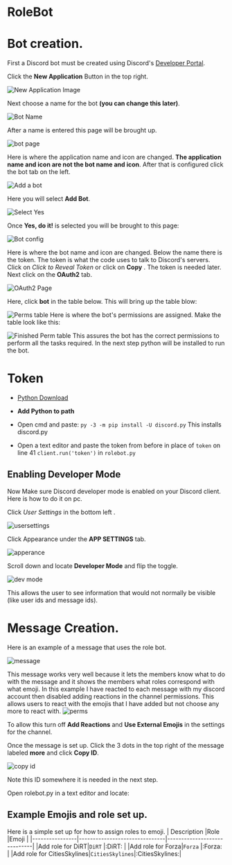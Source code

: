 # RoleBot

# Bot creation. 
First a Discord bot must be created using Discord's  [Developer Portal](https://discord.com/developers/applications).

Click the **New Application** Button in the top right.

![New Application Image](https://cdn.discordapp.com/attachments/707320637026336799/734870107888681020/unknown.png)

Next choose a name for the bot **(you can change this later)**.

![Bot Name](https://cdn.discordapp.com/attachments/707320637026336799/734870582109274163/unknown.png)

After a name is entered this page will be brought up.

![bot page](https://cdn.discordapp.com/attachments/707320637026336799/734871335716651168/unknown.png)

Here is where the application name and icon are changed. **The application name and icon are not the bot name and icon**. After that is configured click the bot tab on the left.

![Add a bot](https://cdn.discordapp.com/attachments/707320637026336799/734871830061645904/unknown.png)

Here you will select **Add Bot**.

![Select Yes](https://cdn.discordapp.com/attachments/707320637026336799/734872232425422919/unknown.png)

Once **Yes, do it!** is selected you will be brought to this page:

![Bot config](https://cdn.discordapp.com/attachments/707320637026336799/734875049445556335/unknown.png) 

Here is where the bot name and icon are changed. Below the name there is the token. The token is what the code uses to talk to Discord's servers. Click on *Click to Reveal Token* or click on **Copy** . The token is needed later. Next click on the **OAuth2** tab.

![OAuth2 Page](https://cdn.discordapp.com/attachments/707320637026336799/734878141255909397/unknown.png)

Here, click **bot** in the table below. This will bring up the table blow:

![Perms table](https://cdn.discordapp.com/attachments/707320637026336799/734878415827501126/unknown.png)
Here is where the bot's permissions are assigned. Make the table look like this:

![Finished Perm table](https://cdn.discordapp.com/attachments/707320637026336799/734878748226093076/unknown.png)
This assures the bot has the correct permissions to perform all the tasks required. In the next step python will be installed to run the bot. 
# Token

- [Python Download](https://www.python.org/ftp/python/3.8.5/python-3.8.5.exe)

- **Add Python to path**

- Open cmd and paste: `py -3 -m pip install -U discord.py` This installs discord.py

- Open a text editor and paste the token from before in place of `token` on line 41
`client.run('token')` in `rolebot.py`

## Enabling Developer Mode
Now Make sure Discord developer mode is enabled on your Discord client. Here is how to do it on pc. 

Click *User Settings* in the bottom left .

![usersettings](https://cdn.discordapp.com/attachments/707320637026336799/734882935026483320/unknown.png)

Click Appearance under the **APP SETTINGS** tab.

![apperance](https://cdn.discordapp.com/attachments/707320637026336799/734883384475779142/unknown.png) 

Scroll down and locate **Developer Mode** and flip the toggle.

![dev mode](https://cdn.discordapp.com/attachments/707320637026336799/734896739605282816/unknown.png)

This allows the user to see information that would not normally be visible (like user ids and message ids).

# Message Creation.
Here is an example of a message that uses the role bot. 

![message](https://cdn.discordapp.com/attachments/707320637026336799/734897516478201916/unknown.png)

This message works very well because it lets the members know what to do with the message and it shows the members what roles correspond with what emoji. In this example I have reacted to each message with my discord account then disabled adding reactions in the channel permissions. This allows users to react with the emojis that I have added but not choose any more to react with.
![perms](https://cdn.discordapp.com/attachments/707320637026336799/734898350452768840/unknown.png)

To allow this turn off **Add Reactions** and **Use External Emojis** in the settings for the channel. 

Once the message is set up. Click the 3 dots in the top right of the message labeled **more**
and click **Copy ID**.

![copy id](https://cdn.discordapp.com/attachments/707320637026336799/734899515756118056/unknown.png)

Note this ID somewhere it is needed in the next step.

Open rolebot.py in a text editor and locate:

## Example Emojis and role set up.
Here is a simple set up for how to assign roles to emoji.
|     Description           |Role                          |Emoji                         |
|----------------|-------------------------------|-----------------------------|
|Add role for DiRT|`DiRT`            |:DiRT:            |
|Add role for Forza|`Forza`            |:Forza:            |
|Add role for CitiesSkylines|`CitiesSkylines`|:CitiesSkylines:|



<!--stackedit_data:
eyJoaXN0b3J5IjpbLTYwMjkzNDk1MSwzMDk2ODQ4NjcsMTI0MD
MyOTYwMywtMzIwMjk0MDIxLDE3OTA5MDMyNTAsMTc5NjA2Mjg4
MiwtMTA5ODY1MjAyOCwyMTAwODkyOTc3LC0xNjAyMjIwMzA3XX
0=
-->
